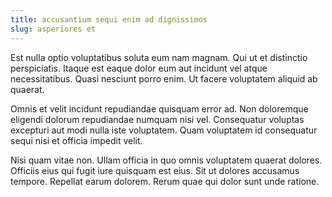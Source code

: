 ```yaml
---
title: accusantium sequi enim ad dignissimos
slug: asperiores et
---
```


Est nulla optio voluptatibus soluta eum nam magnam. Qui ut et distinctio perspiciatis. Itaque est eaque dolor eum aut incidunt vel atque necessitatibus. Quasi nesciunt porro enim. Ut facere voluptatem aliquid ab quaerat.

Omnis et velit incidunt repudiandae quisquam error ad. Non doloremque eligendi dolorum repudiandae numquam nisi vel. Consequatur voluptas excepturi aut modi nulla iste voluptatem. Quam voluptatem id consequatur sequi nisi et officia impedit velit.

Nisi quam vitae non. Ullam officia in quo omnis voluptatem quaerat dolores. Officiis eius qui fugit iure quisquam est eius. Sit ut dolores accusamus tempore. Repellat earum dolorem. Rerum quae qui dolor sunt unde ratione.
